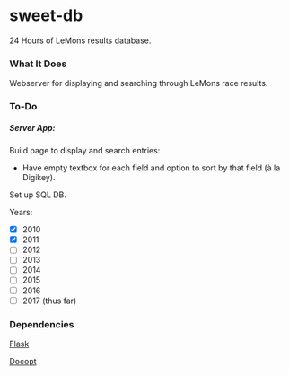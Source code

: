 # sweet-db
24 Hours of LeMons results database.

### What It Does
Webserver for displaying and searching through LeMons race results.

### To-Do
##### Server App:
Build page to display and search entries:

- Have empty textbox for each field and option to sort by that field (à la Digikey).

Set up SQL DB.

Years:

- [x] 2010
- [x] 2011
- [ ] 2012
- [ ] 2013
- [ ] 2014
- [ ] 2015
- [ ] 2016
- [ ] 2017 (thus far)

### Dependencies
[Flask](http://flask.pocoo.org/)

[Docopt](http://docopt.org/)
